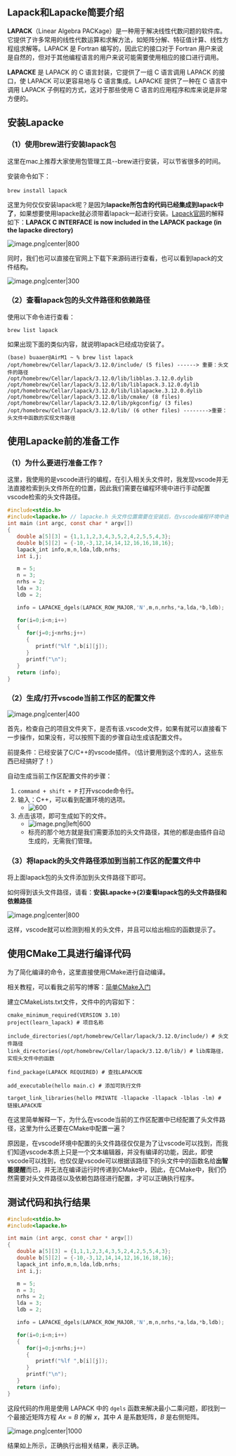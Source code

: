 ## Lapack和Lapacke简要介绍

**LAPACK**（Linear Algebra PACKage）是一种用于解决线性代数问题的软件库。它提供了许多常用的线性代数运算和求解方法，如矩阵分解、特征值计算、线性方程组求解等。LAPACK 是 Fortran 编写的，因此它的接口对于 Fortran 用户来说是自然的，但对于其他编程语言的用户来说可能需要使用相应的接口进行调用。

**LAPACKE** 是 LAPACK 的 C 语言封装，它提供了一组 C 语言调用 LAPACK 的接口，使 LAPACK 可以更容易地与 C 语言集成。LAPACKE 提供了一种在 C 语言中调用 LAPACK 子例程的方式，这对于那些使用 C 语言的应用程序和库来说是非常方便的。

## 安装Lapacke

### （1）使用brew进行安装lapack包

这里在mac上推荐大家使用包管理工具--brew进行安装，可以节省很多的时间。

安装命令如下：

`brew install lapack` 

这里为何仅仅安装lapack呢？是因为**lapacke所包含的代码已经集成到lapack中了**，如果想要使用lapacke就必须带着lapack一起进行安装。[Lapack官网](https://www.netlib.org/lapack/)的解释如下：**LAPAСK C INTERFACE is now included in the LAPACK package (in the lapacke directory)**

![image.png|center|800](https://cdn.jsdelivr.net/gh/NEUQer-xing/Markdown_images@master/images-2/20240131102328.png)

同时，我们也可以直接在官网上下载下来源码进行查看，也可以看到lapack的文件结构。

![image.png|center|300](https://cdn.jsdelivr.net/gh/NEUQer-xing/Markdown_images@master/images-2/20240131102725.png)

### （2）查看lapack包的头文件路径和依赖路径

使用以下命令进行查看：

`brew list lapack`

如果出现下面的类似内容，就说明lapack已经成功安装了。

```
(base) buaaer@AirM1 ~ % brew list lapack
/opt/homebrew/Cellar/lapack/3.12.0/include/ (5 files) ------> 重要：头文件的路径
/opt/homebrew/Cellar/lapack/3.12.0/lib/libblas.3.12.0.dylib
/opt/homebrew/Cellar/lapack/3.12.0/lib/liblapack.3.12.0.dylib
/opt/homebrew/Cellar/lapack/3.12.0/lib/liblapacke.3.12.0.dylib
/opt/homebrew/Cellar/lapack/3.12.0/lib/cmake/ (8 files)
/opt/homebrew/Cellar/lapack/3.12.0/lib/pkgconfig/ (3 files)
/opt/homebrew/Cellar/lapack/3.12.0/lib/ (6 other files) -------->重要：头文件中函数的实现文件路径
```

## 使用Lapacke前的准备工作

### （1）为什么要进行准备工作？

这里，我使用的是vscode进行的编程，在引入相关头文件时，我发现vscode并无法直接检索到头文件所在的位置，因此我们需要在编程环境中进行手动配置vscode检索的头文件路径。

```c
#include<stdio.h>
#include<lapacke.h> // lapacke.h 头文件位置需要在安装后，在vscode编程环境中进行手动配置
int main (int argc, const char * argv[])
{
   double a[5][3] = {1,1,1,2,3,4,3,5,2,4,2,5,5,4,3};
   double b[5][2] = {-10,-3,12,14,14,12,16,16,18,16};
   lapack_int info,m,n,lda,ldb,nrhs;
   int i,j;

   m = 5;
   n = 3;
   nrhs = 2;
   lda = 3;
   ldb = 2;

   info = LAPACKE_dgels(LAPACK_ROW_MAJOR,'N',m,n,nrhs,*a,lda,*b,ldb);

   for(i=0;i<n;i++)
   {
      for(j=0;j<nrhs;j++)
      {
         printf("%lf ",b[i][j]);
      }
      printf("\n");
   }
   return (info);
}
```

### （2）生成/打开vscode当前工作区的配置文件

![image.png|center|400](https://cdn.jsdelivr.net/gh/NEUQer-xing/Markdown_images@master/images-2/20240131104249.png)

首先，检查自己的项目文件夹下，是否有该.vscode文件，如果有就可以直接看下一步操作，如果没有，可以按照下面的步骤自动生成该配置文件。

前提条件：已经安装了C/C++的vscode插件。（估计要用到这个库的人，这些东西已经搞好了！）

自动生成当前工作区配置文件的步骤：
1. `command + shift + P` 打开vscode命令行。
2. 输入：C++，可以看到配置环境的选项。
	- ![600](https://cdn.jsdelivr.net/gh/NEUQer-xing/Markdown_images@master/images-2/20240131104828.png)
3. 点击该项，即可生成如下的文件。
	- ![image.png|left|600](https://cdn.jsdelivr.net/gh/NEUQer-xing/Markdown_images@master/images-2/20240131105034.png)
	- 标亮的那个地方就是我们需要添加的头文件路径，其他的都是由插件自动生成的，无需我们管理。

### （3）将lapack的头文件路径添加到当前工作区的配置文件中

将上面lapack包的头文件添加到头文件路径下即可。

如何得到该头文件路径，请看：**安装Lapacke->(2)查看lapack包的头文件路径和依赖路径**

![image.png|center|800](https://cdn.jsdelivr.net/gh/NEUQer-xing/Markdown_images@master/images-2/20240131105722.png)

这样，vscode就可以检测到相关的头文件，并且可以给出相应的函数提示了。

## 使用CMake工具进行编译代码

为了简化编译的命令，这里直接使用CMake进行自动编译。

相关教程，可以看我之前写的博客：[简单CMake入门](https://blog.csdn.net/qq_45575167/article/details/134255316)

建立CMakeLists.txt文件，文件中的内容如下：

```
cmake_minimum_required(VERSION 3.10)
project(learn_lapack) # 项目名称

include_directories(/opt/homebrew/Cellar/lapack/3.12.0/include/) # 头文件路径
link_directories(/opt/homebrew/Cellar/lapack/3.12.0/lib/) # lib库路径，实现头文件中的函数

find_package(LAPACK REQUIRED) # 查找LAPACK库

add_executable(hello main.c) # 添加可执行文件

target_link_libraries(hello PRIVATE -llapacke -llapack -lblas -lm) # 链接LAPACK库
```

在这里简单解释一下，为什么在vscode当前的工作区配置中已经配置了头文件路径，这里为什么还要在CMake中配置一遍？

原因是，在vscode环境中配置的头文件路径仅仅是为了让vscode可以找到，而我们知道vscode本质上只是一个文本编辑器，并没有编译的功能，因此，即使vscode可以找到，也仅仅是vscode可以根据该路径下的头文件中的函数名给**出智能提醒**而已，并无法在编译运行时传递到CMake中，因此，在CMake中，我们仍然需要对头文件路径以及依赖包路径进行配置，才可以正确执行程序。

## 测试代码和执行结果

```c
#include<stdio.h>
#include<lapacke.h>

int main (int argc, const char * argv[])
{
   double a[5][3] = {1,1,1,2,3,4,3,5,2,4,2,5,5,4,3};
   double b[5][2] = {-10,-3,12,14,14,12,16,16,18,16};
   lapack_int info,m,n,lda,ldb,nrhs;
   int i,j;

   m = 5;
   n = 3;
   nrhs = 2;
   lda = 3;
   ldb = 2;

   info = LAPACKE_dgels(LAPACK_ROW_MAJOR,'N',m,n,nrhs,*a,lda,*b,ldb);

   for(i=0;i<n;i++)
   {
      for(j=0;j<nrhs;j++)
      {
         printf("%lf ",b[i][j]);
      }
      printf("\n");
   }
   return (info);
}

```

这段代码的作用是使用 LAPACK 中的 `dgels` 函数来解决最小二乘问题，即找到一个最接近矩阵方程 $Ax = B$ 的解 $x$，其中 $A$ 是系数矩阵，$B$ 是右侧矩阵。

![image.png|center|1000](https://cdn.jsdelivr.net/gh/NEUQer-xing/Markdown_images@master/images-2/20240131111305.png)

结果如上所示，正确执行出相关结果，表示正确。


















